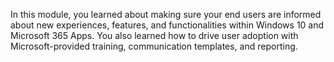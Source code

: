 In this module, you learned about making sure your end users are informed about new experiences, features, and functionalities within Windows 10 and Microsoft 365 Apps. You also learned how to drive user adoption with Microsoft-provided training, communication templates, and reporting.
